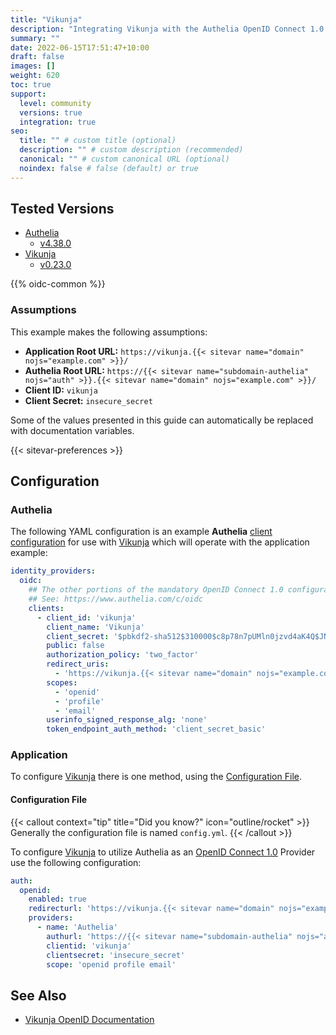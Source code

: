 ```yaml
---
title: "Vikunja"
description: "Integrating Vikunja with the Authelia OpenID Connect 1.0 Provider."
summary: ""
date: 2022-06-15T17:51:47+10:00
draft: false
images: []
weight: 620
toc: true
support:
  level: community
  versions: true
  integration: true
seo:
  title: "" # custom title (optional)
  description: "" # custom description (recommended)
  canonical: "" # custom canonical URL (optional)
  noindex: false # false (default) or true
---
```


## Tested Versions

- [Authelia]
  - [v4.38.0](https://github.com/authelia/authelia/releases/tag/v4.38.0)
- [Vikunja]
  - [v0.23.0](https://kolaente.dev/vikunja/vikunja/releases/tag/v0.23.0)

{{% oidc-common %}}

### Assumptions

This example makes the following assumptions:

- __Application Root URL:__ `https://vikunja.{{< sitevar name="domain" nojs="example.com" >}}/`
- __Authelia Root URL:__ `https://{{< sitevar name="subdomain-authelia" nojs="auth" >}}.{{< sitevar name="domain" nojs="example.com" >}}/`
- __Client ID:__ `vikunja`
- __Client Secret:__ `insecure_secret`

Some of the values presented in this guide can automatically be replaced with documentation variables.

{{< sitevar-preferences >}}

## Configuration

### Authelia

The following YAML configuration is an example __Authelia__ [client configuration] for use with [Vikunja] which will
operate with the application example:

```yaml {title="configuration.yml"}
identity_providers:
  oidc:
    ## The other portions of the mandatory OpenID Connect 1.0 configuration go here.
    ## See: https://www.authelia.com/c/oidc
    clients:
      - client_id: 'vikunja'
        client_name: 'Vikunja'
        client_secret: '$pbkdf2-sha512$310000$c8p78n7pUMln0jzvd4aK4Q$JNRBzwAo0ek5qKn50cFzzvE9RXV88h1wJn5KGiHrD0YKtZaR/nCb2CJPOsKaPK0hjf.9yHxzQGZziziccp6Yng'  # The digest of 'insecure_secret'.
        public: false
        authorization_policy: 'two_factor'
        redirect_uris:
          - 'https://vikunja.{{< sitevar name="domain" nojs="example.com" >}}/auth/openid/authelia'
        scopes:
          - 'openid'
          - 'profile'
          - 'email'
        userinfo_signed_response_alg: 'none'
        token_endpoint_auth_method: 'client_secret_basic'
```

### Application

To configure [Vikunja] there is one method, using the [Configuration File](#configuration-file).

#### Configuration File

{{< callout context="tip" title="Did you know?" icon="outline/rocket" >}}
Generally the configuration file is named `config.yml`.
{{< /callout >}}

To configure [Vikunja] to utilize Authelia as an [OpenID Connect 1.0] Provider use the following configuration:

```yaml {title="config.yml"}
auth:
  openid:
    enabled: true
    redirecturl: 'https://vikunja.{{< sitevar name="domain" nojs="example.com" >}}/auth/openid/'
    providers:
      - name: 'Authelia'
        authurl: 'https://{{< sitevar name="subdomain-authelia" nojs="auth" >}}.{{< sitevar name="domain" nojs="example.com" >}}'
        clientid: 'vikunja'
        clientsecret: 'insecure_secret'
        scope: 'openid profile email'
```

## See Also

- [Vikunja OpenID Documentation](https://vikunja.io/docs/openid/)

[Vikunja]: https://vikunja.io/
[Authelia]: https://www.authelia.com
[OpenID Connect 1.0]: ../../openid-connect/introduction.md
[client configuration]: ../../../configuration/identity-providers/openid-connect/clients.md
